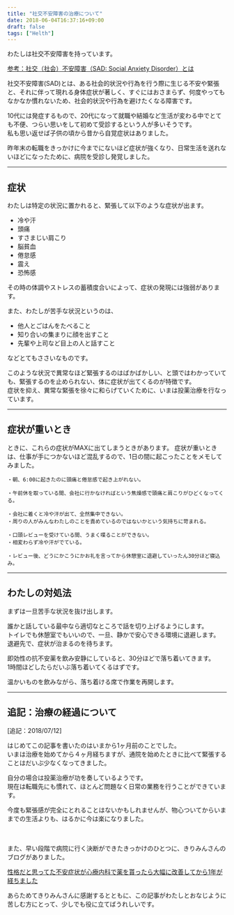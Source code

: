 ```yaml
---
title: "社交不安障害の治療について"
date: 2018-06-04T16:37:16+09:00
draft: false
tags: ["Helth"]
---
```

わたしは社交不安障害を持っています。

[参考：社交（社会）不安障害（SAD: Social Anxiety Disorder）とは](http://www.cocoro-support.com/Social_Anxiety_Disorder.html)

社交不安障害(SAD)とは、ある社会的状況や行為を行う際に生じる不安や緊張と、それに伴って現れる身体症状が著しく、すぐにはおさまらず、何度やってもなかなか慣れないため、社会的状況や行為を避けたくなる障害です。

10代には発症するもので、20代になって就職や結婚など生活が変わる中でとても不便、つらい思いをして初めて受診するという人が多いそうです。<br>
私も思い返せば子供の頃から昔から自覚症状はありました。

昨年末の転職をきっかけに今までにないほど症状が強くなり、日常生活を送れないほどになったために、病院を受診し発覚しました。

***

## 症状
わたしは特定の状況に置かれると、緊張して以下のような症状が出ます。

* 冷や汗
* 頭痛
* すさまじい肩こり
* 脳貧血
* 倦怠感
* 震え
* 恐怖感

その時の体調やストレスの蓄積度合いによって、症状の発現には強弱があります。

また、わたしが苦手な状況というのは、

* 他人とごはんをたべること
* 知り合いの集まりに顔を出すこと
* 先輩や上司など目上の人と話すこと

などとてもささいなものです。

このような状況で異常なほど緊張するのはばかばかしい、と頭ではわかっていても、緊張するのを止められない、体に症状が出てくるのが特徴です。<br>
症状を抑え、異常な緊張を徐々に和らげていくために、いまは投薬治療を行なっています。

***

## 症状が重いとき
ときに、これらの症状がMAXに出てしまうときがあります。
症状が重いときは、仕事が手につかないほど混乱するので、1日の間に起こったことをメモしてみました。

```
・朝、6:00に起きたのに頭痛と倦怠感で起き上がれない。

・午前休を取っている間、会社に行かなければという焦燥感で頭痛と肩こりがひどくなってくる。

・会社に着くと冷や汗が出て、全然集中できない。
・周りの人がみんなわたしのことを責めているのではないかという気持ちに苛まれる。

・口頭レビューを受けている間、うまく喋ることができない。
・相変わらず冷や汗がでている。

・レビュー後、どうにかこうにかお礼を言ってから休憩室に退避していったん30分ほど寝込み。
```
***

## わたしの対処法
まずは一旦苦手な状況を抜け出します。<br>

誰かと話している最中なら適切なところで話を切り上げるようにします。<br>
トイレでも休憩室でもいいので、一旦、静かで安心できる環境に退避します。<br>
退避先で、症状が治まるのを待ちます。

即効性の抗不安薬を飲み安静にしていると、30分ほどで落ち着いてきます。<br>
1時間ほどしたらだいぶ落ち着いてくるはずです。<br>

温かいものを飲みながら、落ち着ける席で作業を再開します。

***

## 追記：治療の経過について
[追記：2018/07/12]

はじめてこの記事を書いたのはいまから1ヶ月前のことでした。<br>
いまは治療を始めてから４ヶ月経ちますが、通院を始めたときに比べて緊張することはだいぶ少なくなってきました。

自分の場合は投薬治療が功を奏しているようです。<br>
現在は転職先にも慣れて、ほとんど問題なく日常の業務を行うことができています。

今度も緊張感が完全にとれることはないかもしれませんが、物心ついてからいままでの生活よりも、はるかに今は楽になりました。
<br><br><br>

また、早い段階で病院に行く決断ができたきっかけのひとつに、きりみんさんのブログがありました。

[性格だと思ってた不安症状が心療内科で薬を貰ったら大幅に改善してから1年が経ちました](http://kirimin.hatenablog.com/entry/2018/02/17/173944)

あらためてきりみんさんに感謝するとともに、この記事がわたしとおなじように苦しむ方にとって、少しでも役に立てばうれしいです。
